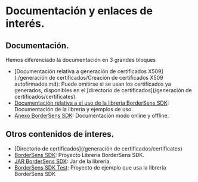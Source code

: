 # Documentación y enlaces de interés.

## Documentación.

Hemos diferenciado la documentación en 3 grandes bloques

* [Documentación relativa a generación de certificados X509](./generación de certificados/Creación de certificados X509 autofirmados.md): Puede omitirse si se usan los certificados ya generados, disponibles en el [directorio de certificados](/generación de certificados/certificates).
* [Documentación relativa a el uso de la librería BorderSens SDK](./sdk/README.md): Documentación de la libreria y ejemplos de uso.
* [Anexo BorderSens SDK](./Anexo_BORDERSENS_SDK.md): Documentación modo online y offline.

## Otros contenidos de interes.

* [Directorio de certificados](/generación de certificados/certificates)
* [BorderSens SDK](./sdk/BorderSensSDK): Proyecto Librería BorderSens SDK.
* [JAR BorderSens SDK](./sdk/BorderSensSDK-2.0.5-jar-with-dependencies.jar): Jar de la librería.
* [BorderSens SDK Test](./sdk/BorderSensSDKTest): Proyecto de ejemplo que usa la librería BorderSens SDK